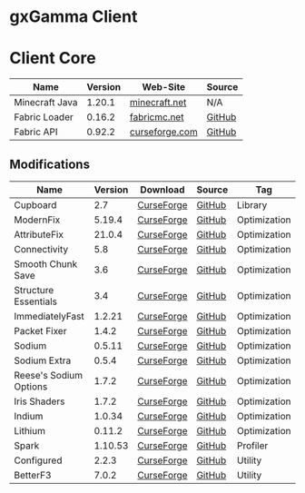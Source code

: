 # gxGamma Client

# Client Core
<!-- | Name | Version | Web-Site | Source | -->
| Name             | Version | Web-Site                                                                  | Source                                              |
| ---------------- | ------- | ------------------------------------------------------------------------- | --------------------------------------------------- |
| Minecraft Java   | 1.20.1  | [minecraft.net](https://www.minecraft.net/)                               | N/A                                                 |
| Fabric Loader    | 0.16.2  | [fabricmc.net](https://fabricmc.net/)                                     | [GitHub](https://github.com/FabricMC/fabric-loader) |
| Fabric API       | 0.92.2  | [curseforge.com](https://www.curseforge.com/minecraft/mc-mods/fabric-api) | [GitHub](https://github.com/FabricMC/fabric)        |

## Modifications
<!-- | Name | Version | [CurseForge]() | [GitHub]() | Tag | -->
| Name                   | Version | Download                                                                                                      | Source                                                         | Tag          |
| ---------------------- | ------- | ------------------------------------------------------------------------------------------------------------- | -------------------------------------------------------------- | ------------ |
| Cupboard               | 2.7     | [CurseForge](https://www.curseforge.com/minecraft/mc-mods/cupboard/files/5470034)                             | [GitHub](https://github.com/someaddons/cupboard)               | Library      |
| ModernFix              | 5.19.4  | [CurseForge](https://www.curseforge.com/minecraft/mc-mods/modernfix/files/5676012/)                           | [GitHub](https://github.com/embeddedt/ModernFix)               | Optimization |
| AttributeFix           | 21.0.4  | [CurseForge](https://www.curseforge.com/minecraft/mc-mods/attributefix/files/4911083)                         | [GitHub](https://github.com/Darkhax-Minecraft/AttributeFix)    | Optimization |
| Connectivity           | 5.8     | [CurseForge](https://www.curseforge.com/minecraft/mc-mods/connectivity/files/5728629)                         | [GitHub](https://github.com/someaddons/connectivity)           | Optimization |
| Smooth Chunk Save      | 3.6     | [CurseForge](https://www.curseforge.com/minecraft/mc-mods/smooth-chunk-save/files/5138126)                    | [GitHub](https://github.com/someaddons/smoothchunksave)        | Optimization |
| Structure Essentials   | 3.4     | [CurseForge](https://www.curseforge.com/minecraft/mc-mods/structure-essentials-forge-fabric/files/5392624)    | [GitHub](https://github.com/someaddons/structureessentials)    | Optimization |
| ImmediatelyFast        | 1.2.21  | [CurseForge](https://www.curseforge.com/minecraft/mc-mods/immediatelyfast/files/5672336)                      | [GitHub](https://github.com/RaphiMC/ImmediatelyFast)           | Optimization |
| Packet Fixer           | 1.4.2   | [CurseForge](https://www.curseforge.com/minecraft/mc-mods/packet-fixer/files/5416165)                         | [GitHub](https://github.com/TonimatasDEV/PacketFixer)          | Optimization |
| Sodium                 | 0.5.11  | [CurseForge](https://www.curseforge.com/minecraft/mc-mods/sodium/files/5485654)                               | [GitHub](https://github.com/CaffeineMC/sodium-fabric)          | Optimization |
| Sodium Extra           | 0.5.4   | [CurseForge](https://www.curseforge.com/minecraft/mc-mods/sodium-extra/files/5063875)                         | [GitHub](https://github.com/FlashyReese/sodium-extra-fabric)   | Optimization |
| Reese's Sodium Options | 1.7.2   | [CurseForge](https://www.curseforge.com/minecraft/mc-mods/reeses-sodium-options/files/5075462)                | [GitHub](https://github.com/FlashyReese/reeses-sodium-options) | Optimization |
| Iris Shaders           | 1.7.2   | [CurseForge](https://www.curseforge.com/minecraft/mc-mods/irisshaders/files/5485649)                          | [GitHub](https://github.com/IrisShaders/Iris)                  | Optimization |
| Indium                 | 1.0.34  | [CurseForge](https://www.curseforge.com/minecraft/mc-mods/indium/files/5493195)                               | [GitHub](https://github.com/comp500/Indium)                    | Optimization |
| Lithium                | 0.11.2  | [CurseForge](https://www.curseforge.com/minecraft/mc-mods/lithium/files/4765724)                              | [GitHub](https://github.com/CaffeineMC/lithium-fabric)         | Optimization |
| Spark                  | 1.10.53 | [CurseForge](https://www.curseforge.com/minecraft/mc-mods/spark/files/4738953)                                | [GitHub](https://github.com/lucko/spark)                       | Profiler     |
| Configured             | 2.2.3   | [CurseForge](https://www.curseforge.com/minecraft/mc-mods/configured/files/5180902)                           | [GitHub](https://github.com/MrCrayfish/Configured)             | Utility      |
| BetterF3               | 7.0.2   | [CurseForge](https://www.curseforge.com/minecraft/mc-mods/betterf3/files/4863625)                             | [GitHub](https://github.com/TreyRuffy/BetterF3)                | Utility      |
